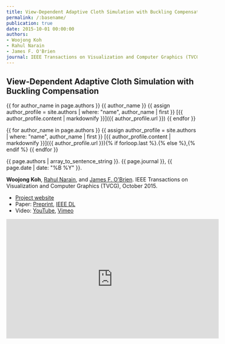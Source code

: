 ```yaml
---
title: View-Dependent Adaptive Cloth Simulation with Buckling Compensation
permalink: /:basename/
publication: true
date: 2015-10-01 00:00:00
authors:
- Woojong Koh
- Rahul Narain
- James F. O'Brien
journal: IEEE Transactions on Visualization and Computer Graphics (TVCG)
---
```


## View-Dependent Adaptive Cloth Simulation with Buckling Compensation
{{ for author_name in page.authors }}
{{ author_name }}
{{ assign author_profile = site.authors | where: "name", author_name | first }}
[{{ author_profile.content | markdownify }}]({{ author_profile.url }})
{{ endfor }}

{{ for author_name in page.authors }}
{{ assign author_profile = site.authors | where: "name", author_name | first }}
[{{ author_profile.content | markdownify }}]({{ author_profile.url }}){% if forloop.last %}.{% else %},{% endif %}
{{ endfor }}

{{ page.authors | array_to_sentence_string }}.
{{ page.journal }}, {{ page.date | date: "%B %Y" }}.

**Woojong Koh**, [Rahul Narain](http://www.eecs.berkeley.edu/~narain/), and [James F. O'Brien](http://www.cs.berkeley.edu/~job/).
IEEE Transactions on Visualization and Computer Graphics (TVCG), October 2015.

* [Project website](http://graphics.berkeley.edu/papers/Koh-VDA-2015-10/)
* Paper: [Preprint](Koh-VDA-2015-11.pdf), [IEEE DL](http://ieeexplore.ieee.org/xpl/articleDetails.jsp?arnumber=7127098)
* Video: [YouTube](http://youtu.be/71TOPXD9j4E), [Vimeo](https://vimeo.com/142075649)

<iframe width="560" height="315" src="https://www.youtube.com/embed/71TOPXD9j4E" frameborder="0" allow="accelerometer; autoplay; clipboard-write; encrypted-media; gyroscope; picture-in-picture" allowfullscreen></iframe>
